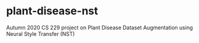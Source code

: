 # plant-disease-nst
Autumn 2020 CS 229 project on Plant Disease Dataset Augmentation using Neural Style Transfer (NST)
